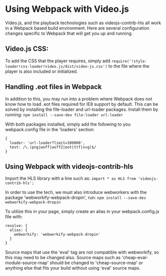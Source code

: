# Using Webpack with Video.js

Video.js, and the playback technologies such as videojs-contrib-hls all work in a Webpack based build environment. Here are several configuration changes specific to Webpack that will get you up and running.

## Video.js CSS:
To add the CSS that the player requires, simply add
`require('!style-loader!css-loader!video.js/dist/video-js.css')` to the file where the player is also included or initialized.

## Handling .eot files in Webpack
In addition to this, you may run into a problem where Webpack does not know how to load .eot files required for IE8 support by default. This can be solved by installing the file-loader and url-loader packages. Install them by running:
`npm install --save-dev file-loader url-loader`

With both packages installed, simply add the following to you webpack.config file in the 'loaders' section:
```
{
  loader: 'url-loader?limit=100000',
  test: /\.(png|woff|woff2|eot|ttf|svg)$/
}
```

## Using Webpack with videojs-contrib-hls
Import the HLS library with a line such as:
`import * as HLS from 'videojs-contrib-hls';`

In order to use the tech, we must also introduce webworkers with the package 'webworkify-webpack-dropin', run:
`npm install --save-dev webworkify-webpack-dropin`

To utilize this in your page, simply create an alias in your webpack.config.js file with:
```
resolve: {
  alias: {
    webworkify: 'webworkify-webpack-dropin'
  }
}
```

Source maps that use the 'eval' tag are not compatible with webworkify, so this may need to be changed also. Source maps such as 'cheap-eval-module-source-map' should be changed to 'cheap-source-map' or anything else that fits your build without using 'eval' source maps.
